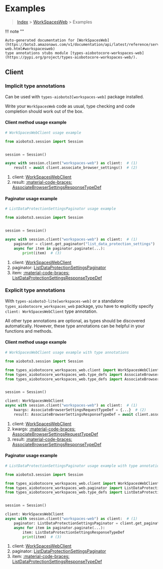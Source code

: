 # Examples

> [Index](../README.md) > [WorkSpacesWeb](./README.md) > Examples

!!! note ""

    Auto-generated documentation for [WorkSpacesWeb](https://boto3.amazonaws.com/v1/documentation/api/latest/reference/services/workspaces-web.html#workspacesweb)
    type annotations stubs module [types-aiobotocore-workspaces-web](https://pypi.org/project/types-aiobotocore-workspaces-web/).

## Client

### Implicit type annotations

Can be used with `types-aioboto3[workspaces-web]` package installed.

Write your `WorkSpacesWeb` code as usual,
type checking and code completion should work out of the box.



#### Client method usage example

```python
# WorkSpacesWebClient usage example

from aioboto3.session import Session


session = Session()

async with session.client("workspaces-web") as client:  # (1)
    result = await client.associate_browser_settings()  # (2)
```

1. client: [WorkSpacesWebClient](./client.md)
2. result: [:material-code-braces: AssociateBrowserSettingsResponseTypeDef](./type_defs.md#associatebrowsersettingsresponsetypedef)



#### Paginator usage example

```python
# ListDataProtectionSettingsPaginator usage example

from aioboto3.session import Session


session = Session()

async with session.client("workspaces-web") as client:  # (1)
    paginator = client.get_paginator("list_data_protection_settings")  # (2)
    async for item in paginator.paginate(...):
        print(item)  # (3)
```

1. client: [WorkSpacesWebClient](./client.md)
2. paginator: [ListDataProtectionSettingsPaginator](./paginators.md#listdataprotectionsettingspaginator)
3. item: [:material-code-braces: ListDataProtectionSettingsResponseTypeDef](./type_defs.md#listdataprotectionsettingsresponsetypedef)




### Explicit type annotations

With `types-aioboto3-lite[workspaces-web]`
or a standalone `types_aiobotocore_workspaces_web` package, you have to explicitly specify
`client: WorkSpacesWebClient` type annotation.

All other type annotations are optional, as types should be discovered automatically.
However, these type annotations can be helpful in your functions and methods.


#### Client method usage example

```python
# WorkSpacesWebClient usage example with type annotations

from aioboto3.session import Session

from types_aiobotocore_workspaces_web.client import WorkSpacesWebClient
from types_aiobotocore_workspaces_web.type_defs import AssociateBrowserSettingsResponseTypeDef
from types_aiobotocore_workspaces_web.type_defs import AssociateBrowserSettingsRequestTypeDef


session = Session()

client: WorkSpacesWebClient
async with session.client("workspaces-web") as client:  # (1)
    kwargs: AssociateBrowserSettingsRequestTypeDef = {...}  # (2)
    result: AssociateBrowserSettingsResponseTypeDef = await client.associate_browser_settings(**kwargs)  # (3)
```

1. client: [WorkSpacesWebClient](./client.md)
2. kwargs: [:material-code-braces: AssociateBrowserSettingsRequestTypeDef](./type_defs.md#associatebrowsersettingsrequesttypedef)
3. result: [:material-code-braces: AssociateBrowserSettingsResponseTypeDef](./type_defs.md#associatebrowsersettingsresponsetypedef)



#### Paginator usage example

```python
# ListDataProtectionSettingsPaginator usage example with type annotations

from aioboto3.session import Session

from types_aiobotocore_workspaces_web.client import WorkSpacesWebClient
from types_aiobotocore_workspaces_web.paginator import ListDataProtectionSettingsPaginator
from types_aiobotocore_workspaces_web.type_defs import ListDataProtectionSettingsResponseTypeDef


session = Session()

client: WorkSpacesWebClient
async with session.client("workspaces-web") as client:  # (1)
    paginator: ListDataProtectionSettingsPaginator = client.get_paginator("list_data_protection_settings")  # (2)
    async for item in paginator.paginate(...):
        item: ListDataProtectionSettingsResponseTypeDef
        print(item)  # (3)
```

1. client: [WorkSpacesWebClient](./client.md)
2. paginator: [ListDataProtectionSettingsPaginator](./paginators.md#listdataprotectionsettingspaginator)
3. item: [:material-code-braces: ListDataProtectionSettingsResponseTypeDef](./type_defs.md#listdataprotectionsettingsresponsetypedef)




